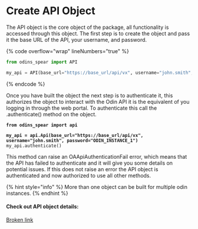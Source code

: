 # Create API Object

The API object is the core object of the package, all functionality is accessed through this object. The first step is to create the object and pass it the base URL of the API, your username, and password.&#x20;

{% code overflow="wrap" lineNumbers="true" %}
```python
from odins_spear import API

my_api = API(base_url="https://base_url/api/vx", username="john.smith", password="your_password")
```
{% endcode %}

Once you have built the object the next step is to authenticate it, this authorizes the object to interact with the Odin API it is the equivalent of you logging in through the web portal. To authenticate this call the .authenticate() method on the object.&#x20;

<pre class="language-python" data-overflow="wrap" data-line-numbers><code class="lang-python"><strong>from odins_spear import api
</strong><strong>
</strong><strong>my_api = api.Api(base_url="https://base_url/api/vx", username="john.smith", password="ODIN_INSTANCE_1")
</strong>my_api.authenticate()
</code></pre>

This method can raise an OAApiAuthenticationFail error, which means that the API has failed to authenticate and it will give you some details on potential issues. If this does not raise an error the API object is authenticated and now authorized to use all other methods.&#x20;

{% hint style="info" %}
More than one object can be built for multiple odin instances.
{% endhint %}

#### Check out API object details:

[Broken link](broken-reference "mention")
